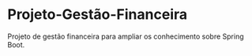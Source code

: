 # Projeto-Gestão-Financeira
Projeto de gestão financeira para ampliar os conhecimento sobre Spring Boot.
